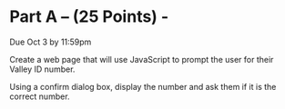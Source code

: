 # Part A – (25 Points) -

Due Oct 3 by 11:59pm 

Create a web page that will use JavaScript to prompt the user for their Valley ID number. 

Using a confirm dialog box, display the number and ask them if it is the correct number.
